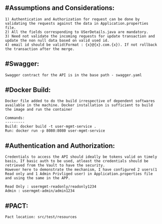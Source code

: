 #Assumptions and Considerations:
------------------------------------
	1) Authentication and Authorization for request can be done by validating the requests against the data in Application.properties file.
	2) All the fields corresponding to USerDetails.java are mandatory.
	3) Need not validate the incoming requests for update transaction and update the non null data based on valid used id.
	4) email id should be valid(Format : {x}@{x}.com.{x}). If not rollback the transaction after the merge.



#Swagger:
---------
	Swagger contract for the API is in the base path - swagger.yaml



#Docker Build:
---------------
	Docker file added to do the build irrespective of dependent softwares available in the machine. Docker installation is sufficient to build the image and run the container

	Commands:
	---------
	Build: docker build -t user-mgmt-service .
	Run: docker run -p 8080:8080 user-mgmt-service
	

#Authentication and Authorization:
----------------------------------------
	Credentials to access the API should ideally be tokens valid on timely basis, If basic auth to be used, atleast the credentials should be retrieved from the Vault to have the security.
	However here to demonstrate the mechanism, I have configured 2 users(1 Read only and 1 Admin Privliged user) in Application.properties file and using the same in the APP.
	
	Read Only : usermgmt-readonly/readonly1234
	Admin : usermgmt-admin/admin1234
	
#PACT:
-------
	Pact location: src/test/resources